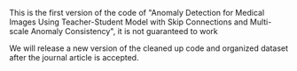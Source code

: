 This is the first version of the code of "Anomaly Detection for Medical Images Using Teacher-Student Model with Skip Connections and Multi-scale Anomaly Consistency", it is not guaranteed to work

We will release a new version of the cleaned up code and organized dataset after the journal article is accepted.
